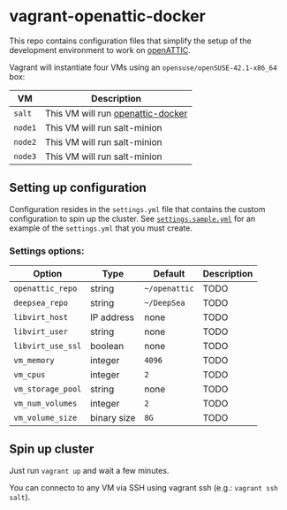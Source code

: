 # vagrant-openattic-docker

This repo contains configuration files that simplify the setup of the development environment to work on [openATTIC](http://openattic.org).

Vagrant will instantiate four VMs using an `opensuse/openSUSE-42.1-x86_64` box:

| VM  |  Description |
|----------| ----------|
| `salt` | This VM will run [openattic-docker](https://github.com/openattic/openattic-docker) |
| `node1` | This VM will run salt-minion |
| `node2` | This VM will run salt-minion |
| `node3` | This VM will run salt-minion |

## Setting up configuration

Configuration resides in the `settings.yml` file that contains the custom configuration to spin up the cluster. See [`settings.sample.yml`](settings.sample.yml) for an example of the `settings.yml` that you must create.

### Settings options:

| Option |  Type    | Default | Description |
|----------| ----------| --------| --------|
| `openattic_repo` | string | `~/openattic` | TODO |
| `deepsea_repo` | string | `~/DeepSea` | TODO |
| `libvirt_host` | IP address | none | TODO |
| `libvirt_user` | string | none | TODO |
| `libvirt_use_ssl` | boolean | none | TODO |
| `vm_memory` | integer |  `4096` | TODO |
| `vm_cpus`| integer |  `2` | TODO |
| `vm_storage_pool` | string | none | TODO |
| `vm_num_volumes` | integer |  `2`| TODO |
| `vm_volume_size` |  binary size | `8G`| TODO |

## Spin up cluster

Just run `vagrant up` and wait a few minutes.

You can connecto to any VM via SSH using vagrant ssh (e.g.: `vagrant ssh salt`).
